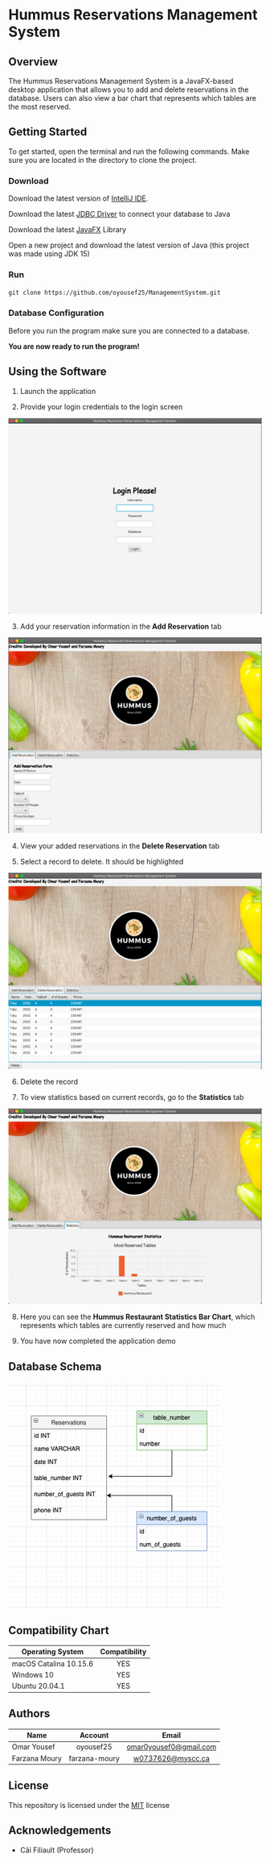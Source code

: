# Hummus Reservations Management System
## Overview
The Hummus Reservations Management System is a JavaFX-based desktop application that allows you to add and delete reservations in the database. Users can also view a bar chart 
that represents which tables are the most reserved.

## Getting Started 
To get started, open the terminal and run the following commands. Make sure you are located in the directory to clone the project.

### Download
Download the latest version of [IntelliJ IDE](https://www.jetbrains.com/idea/download/#section=mac).

Download the latest [JDBC Driver](https://dev.mysql.com/downloads/connector/j/) to connect your database to Java

Download the latest [JavaFX](https://gluonhq.com/products/javafx/) Library

Open a new project and download the latest version of Java (this project was made using JDK 15)



### Run
`git clone https://github.com/oyousef25/ManagementSystem.git`

### Database Configuration
Before you run the program make sure you are connected to a database.

**You are now ready to run the program!**


## Using the Software

1. Launch the application


2. Provide your login credentials to the login screen


![Login](https://github.com/oyousef25/ManagementSystem/blob/main/pictures/login.png)


3. Add your reservation information in the **Add Reservation** tab


![Add Reservation](https://github.com/oyousef25/ManagementSystem/blob/main/pictures/add.png)


4. View your added reservations in the **Delete Reservation** tab


5. Select a record to delete. It should be highlighted


![Delete Reservation](https://github.com/oyousef25/ManagementSystem/blob/main/pictures/delete2.png)


6. Delete the record


7. To view statistics based on current records, go to the **Statistics** tab


![Statistics](https://github.com/oyousef25/ManagementSystem/blob/main/pictures/statistics.png)


8. Here you can see the **Hummus Restaurant Statistics Bar Chart**, 
   which represents which tables are currently reserved and how much
   

9. You have now completed the application demo


## Database Schema

![Schema](https://github.com/oyousef25/ManagementSystem/blob/main/pictures/databaseUml.png)


## Compatibility Chart

| **Operating System**    | **Compatibility**   |
| -------------           | :-----------------: | 
| macOS Catalina 10.15.6  | YES                 |    
| Windows 10              | YES                 |
| Ubuntu  20.04.1         | YES                 | 


## Authors

| **Name**        | **Account**   | **Email**                    |
| -------------   |:-------------:| :--------------------------: |
| Omar Yousef     | oyousef25     | omar0yousef0@gmail.com       |
| Farzana Moury   | farzana-moury | w0737626@myscc.ca            |


## License

This repository is licensed under the [MIT](https://choosealicense.com/licenses/mit/) license


## Acknowledgements

* Câi Filiault (Professor)


